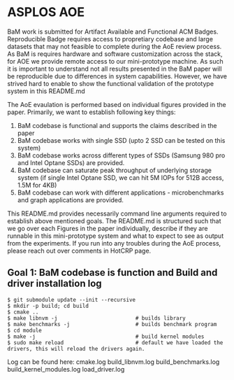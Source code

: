 # ASPLOS AOE 

BaM work is submitted for Artifact Available and Functional ACM Badges. 
Reproducible Badge requires access to propretiary codebase and large datasets that may not feasible to complete during the AoE review process. 
As BaM is requires hardware and software customization across the stack, for AOE we provide remote access to our mini-prototype machine. 
As such it is important to understand not all results presented in the BaM paper will be reproducible due to differences in system capabilities. 
However, we have strived hard to enable to show the functional validation of the prototype system in this README.md

The AoE evaulation is performed based on individual figures provided in the paper. 
Primarily, we want to establish following key things:

1) BaM codebase is functional and supports the claims described in the paper
2) BaM codebase works with single SSD (upto 2 SSD can be tested on this system) 
3) BaM codebase works across different types of SSDs (Samsung 980 pro and Intel Optane SSDs) are provided.
4) BaM codebase can saturate peak throughput of underlying storage system (if single Intel Optane SSD, we can hit 5M IOPs for 512B access, 1.5M for 4KB)
5) BaM codebase can work with different applications - microbenchmarks and graph applications are provided. 


This README.md provides necessarily command line arguments required to establish above mentioned goals. 
The README.md is structured such that we go over each Figures in the paper individually, describe if they are runnable in this mini-prototype system and what to expect to see as output from the experiments. 
If  you run into any troubles during the AoE process, please reach out over comments in HotCRP page. 



## Goal 1: BaM codebase is function and Build and driver installation log


```
$ git submodule update --init --recursive
$ mkdir -p build; cd build
$ cmake ..
$ make libnvm -j                         # builds library
$ make benchmarks -j                     # builds benchmark program
$ cd module
$ make -j                                # build kernel modules
$ sudo make reload                       # default we have loaded the drivers, this will reload the drivers again. 
```

Log can be found here: 
cmake.log
build_libnvm.log
build_benchmarks.log 
build_kernel_modules.log
load_driver.log




